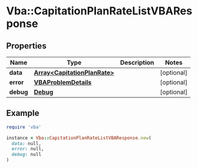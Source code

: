 # Vba::CapitationPlanRateListVBAResponse

## Properties

| Name | Type | Description | Notes |
| ---- | ---- | ----------- | ----- |
| **data** | [**Array&lt;CapitationPlanRate&gt;**](CapitationPlanRate.md) |  | [optional] |
| **error** | [**VBAProblemDetails**](VBAProblemDetails.md) |  | [optional] |
| **debug** | [**Debug**](Debug.md) |  | [optional] |

## Example

```ruby
require 'vba'

instance = Vba::CapitationPlanRateListVBAResponse.new(
  data: null,
  error: null,
  debug: null
)
```

